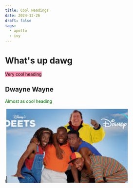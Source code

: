 ```yaml
---
title: Cool Headings
date: 2024-12-26
draft: false
tags:
  - apollo
  - ivy
---
```

# What's up dawg
<mark style="background: #FF5582A6;">Very cool heading</mark>
## Dwayne Wayne
<font style="color:green">Almost as cool heading</font>

!![Image Description](/images/Pasted%20image%2020250120155830.png)



